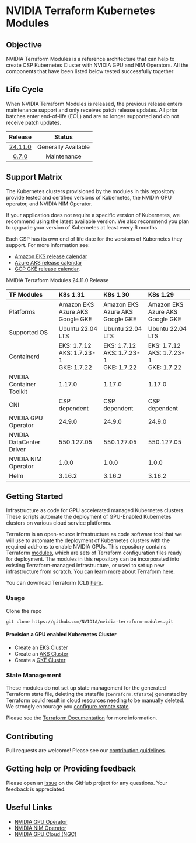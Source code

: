 # NVIDIA Terraform Kubernetes Modules

## Objective 

NVIDIA Terraform Modules is a reference architecture that can help to create CSP Kubernetes Cluster with NVIDIA GPU and NIM Operators. All the components that have been listed below tested successfully together

## Life Cycle 

When NVIDIA Terraform Modules is released, the previous release enters maintenance support and only receives patch release updates. All prior batches enter end-of-life (EOL) and are no longer supported and do not receive patch updates.


|  Release  | Status              |
| :-----: | :--------------:|
| [24.11.0](https://github.com/NVIDIA/cloud-native-stack/releases/tag/v24.11.0)                   | Generally Available | 
| [0.7.0](https://github.com/NVIDIA/nvidia-terraform-modules/releases/tag/0.7.0)                  | Maintenance         |

## Support Matrix

The Kubernetes clusters provisioned by the modules in this repository provide tested and certified versions of Kubernetes, the NVIDIA GPU operator, and NVIDIA NIM Operator.

If your application does not require a specific version of Kubernetes, we recommend using the latest available version. We also recommend you plan to upgrade your version of Kubernetes at least every 6 months.

Each CSP has its own end of life date for the versions of Kubernetes they support. For more information see: 

- [Amazon EKS release calendar](https://docs.aws.amazon.com/eks/latest/userguide/kubernetes-versions.html#kubernetes-release-calendar)
- [Azure AKS release calendar](https://learn.microsoft.com/en-us/azure/aks/supported-kubernetes-versions?tabs=azure-cli#aks-kubernetes-release-calendar) 
- [GCP GKE release calendar](https://cloud.google.com/kubernetes-engine/docs/release-schedule#schedule_for_static_no-channel_versions).

NVIDIA Terraform Modules 24.11.0 Release

| TF Modules               | K8s 1.31                                   | K8s 1.30                                   | K8s 1.29 |
| :---------               | :--------                                  | :-------                                   | :------- |
| Platforms                | Amazon EKS <br> Azure AKS <br> Google GKE  | Amazon EKS <br> Azure AKS <br> Google GKE  | Amazon EKS <br> Azure AKS <br> Google GKE  |
| Supported OS             | Ubuntu 22.04 LTS                           | Ubuntu 22.04 LTS                           | Ubuntu 22.04 LTS                           |
| Containerd               | EKS: 1.7.12 <br> AKS: 1.7.23-1 <br> GKE: 1.7.22 | EKS: 1.7.12 <br> AKS: 1.7.23-1 <br> GKE: 1.7.22 | EKS: 1.7.12 <br> AKS: 1.7.23-1 <br> GKE: 1.7.22 |
| NVIDIA Container Toolkit | 1.17.0                                     | 1.17.0                                     | 1.17.0                                     |
| CNI                      | CSP dependent                              | CSP dependent                              | CSP dependent                              |
| NVIDIA GPU Operator      | 24.9.0                                     | 24.9.0                                     | 24.9.0                                     |
| NVIDIA DataCenter Driver | 550.127.05                                 | 550.127.05                                 | 550.127.05                                 |
| NVIDIA NIM Operator      | 1.0.0                                      | 1.0.0                                      | 1.0.0                                      | 
| Helm                     | 3.16.2                                     | 3.16.2                                     | 3.16.2                                     |

## Getting Started

Infrastructure as code for GPU accelerated managed Kubernetes clusters. These scripts automate the deployment of GPU-Enabled Kubernetes clusters on various cloud service platforms.

Terraform is an open-source infrastructure as code software tool that we will use to automate the deployment of Kubernetes clusters with the required add-ons to enable NVIDIA GPUs. This repository contains Terraform [modules](https://developer.hashicorp.com/terraform/tutorials/modules/module), which are sets of Terraform configuration files ready for deployment. The modules in this repository can be incorporated into existing Terraform-managed infrastructure, or used to set up new infrastructure from scratch. You can learn more about Terraform [here](https://developer.hashicorp.com/terraform/tutorials/aws-get-started/infrastructure-as-code).

You can download Terraform (CLI) [here](https://developer.hashicorp.com/terraform/downloads).

### Usage

Clone the repo
        
  ```
  git clone https://github.com/NVIDIA/nvidia-terraform-modules.git
  ```

#### Provision a GPU enabled Kubernetes Cluster
- Create an [EKS Cluster](./eks/README.md)
- Create an [AKS Cluster](./aks/README.md)
- Create a [GKE Cluster](./gke/README.md)


### State Management
These modules do not set up state management for the generated Terraform state file, deleting the statefile (`terraform.tfstate`) generated by Terraform could result in cloud resources needing to be manually deleted. We strongly encourage you [configure remote state](https://developer.hashicorp.com/terraform/language/state/remote).

Please see the [Terraform Documentation](https://developer.hashicorp.com/terraform/language/state) for more information.

## Contributing

Pull requests are welcome! Please see our [contribution guidelines](./CONTRIBUTING.md).

## Getting help or Providing feedback

Please open an [issue](https://github.com/NVIDIA/nvidia-terraform-modules/issues) on the GitHub project for any questions. Your feedback is appreciated.


## Useful Links
- [NVIDIA GPU Operator](https://docs.nvidia.com/datacenter/cloud-native/gpu-operator/overview.html)
- [NVIDIA NIM Operator](https://docs.nvidia.com/nim-operator/latest/index.html)
- [NVIDIA GPU Cloud (NGC)](https://catalog.ngc.nvidia.com/)
